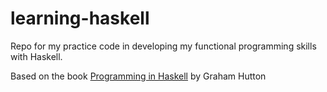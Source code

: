 # learning-haskell
Repo for my practice code in developing my functional programming skills with Haskell.

Based on the book <ins>Programming in Haskell</ins> by Graham Hutton
